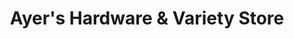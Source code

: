 ---
title: "Ayer's Hardware & Variety Store"
url: /arlington/ayers-hardware-and-variety-store/
shop: doityourself
---